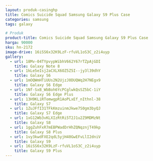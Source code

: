 ```yaml
---
layout: produk-casinghp
title: Comics Suicide Squad Samsung Galaxy S9 Plus Case
categories: samsung
tags: galaxy

# Produk
product-title: Comics Suicide Squad Samsung Galaxy S9 Plus Case
harga: 90000
sku: hn-2172
image-drive: 16iSS6x32K9LzF-rfuVL1oS3C_z2i4uyp
gallery:
  - url: 18Mv-04TYpvypWibhV662Y67rTZpAjGDI
    title: Galaxy Note 8
  - url: 1kLe5eIsj2aCXLX6OZ5Z5I--jy3l39dhY
    title: Galaxy S6
  - url: 1mOQWmHTiUUs2N2UjzJ0DUQWq2H7NEgx9
    title: Galaxy S6 Edge
  - url: 1Nf-SxB_WbBoh6YcPCglwkQsSZ5bC-1iY
    title: Galaxy S6 Edge Plus
  - url: 13H9KLiRTomwgpR1AoPLxEf_nIthnl-38
    title: Galaxy S7
  - url: 1ZuJFfI31TFkKmzuinmJkwe7S0gm3byQJ
    title: Galaxy S7 Edge
  - url: 1xG12Wb3vKLXIzRtRi5T2J1u2Z9MDMzNt
    title: Galaxy S8
  - url: 1ggZuhFxR7mEBPWadDrHhZQNqznjT49kp
    title: Galaxy S8 Plus
  - url: 1vy3kwdFXE2qdL5yjH40GwEFvLlI2dniV
    title: Galaxy S9
  - url: 16iSS6x32K9LzF-rfuVL1oS3C_z2i4uyp
    title: Galaxy S9 Plus
---
```

